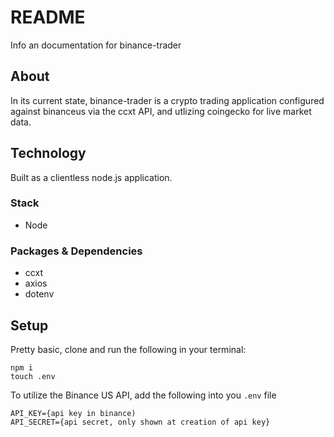 # README

Info an documentation for binance-trader

## About 

In its current state, binance-trader is a crypto trading application configured against binanceus via the ccxt API, and utlizing coingecko for live market data.

## Technology

Built as a clientless node.js application.

### Stack
* Node

### Packages & Dependencies
* ccxt
* axios
* dotenv

## Setup

Pretty basic, clone and run the following in your terminal:
```
npm i
touch .env
```

To utilize the Binance US API, add the following into you `.env` file
```
API_KEY={api key in binance)
API_SECRET={api secret, only shown at creation of api key}
```